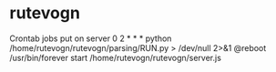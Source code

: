 rutevogn
========

Crontab jobs put on server
0 2 * * * python /home/rutevogn/rutevogn/parsing/RUN.py > /dev/null 2>&1 
@reboot /usr/bin/forever start /home/rutevogn/rutevogn/server.js
